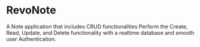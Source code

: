 # RevoNote
A Note application that includes CRUD functionalities
Perform the Create, Read, Update, and Delete functionality with a realtime database and smooth user Authentication.
